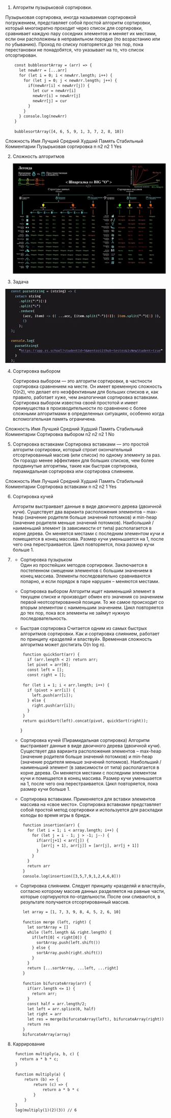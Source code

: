1. Алгоритм пузырьковой сортировки.

  Пузырьковая сортировка, иногда называемая сортировкой погружением, представляет собой простой алгоритм сортировки, который многократно проходит через список для сортировки, сравнивает каждую пару соседних элементов и меняет их местами, если они расположены в неправильном порядке (по возрастанию или по убыванию). Проход по списку повторяется до тех пор, пока перестановки не понадобятся, что указывает на то, что список отсортирован.


        const bubblesortArray = (arr) => {
          let newArr = [...arr]
          for (let i = 0; i < newArr.length; i++) {
            for (let j = 0; j < newArr.length; j++) {
              if(newArr[i] < newArr[j]) {
                let cur = newArr[i]
                newArr[i] = newArr[j]
                newArr[j] = cur
              }      
            }    
          } console.log(newArr)
        }

        bubblesortArray([4, 6, 5, 9, 1, 3, 7, 2, 8, 10])

  Сложность
  Имя	                    Лучший	Средний	Худший	Память	Стабильный	Комментарии
  Пузырьковая сортировка    n	      n2	    n2	    1	        Yes	
	      


2. Сложность алгоритмов
  
   ![](./BIG_O.png)      



3. Задача

![](./2022-06-17_18-39-12.png)


4. Сортировка выбором

   Сортировка выбором — это алгоритм сортировки, в частности сортировка сравнением на месте. Он имеет временную сложность O(n2), что делает его неэффективным для больших списков и, как правило, работает хуже, чем аналогичная сортировка вставками. Сортировка выбором известна своей простотой и имеет преимущества в производительности по сравнению с более сложными алгоритмами в определенных ситуациях, особенно когда вспомогательная память ограничена.

  Сложность
  Имя	                Лучший	Средний	Худший	Память	Стабильный	Комментарии
  Сортировка выбором	  n2	    n2	    n2	    1	        No


5. Сортировка вставками
   Сортировка вставками — это простой алгоритм сортировки, который строит окончательный отсортированный массив (или список) по одному элементу за раз. Он гораздо менее эффективен для больших списков, чем более продвинутые алгоритмы, такие как быстрая сортировка, пирамидальная сортировка или сортировка слиянием.

  Сложность
  Имя	                  Лучший	Средний	Худший	Память	Стабильный	Комментарии
  Сортировка вставками	  n	      n2	    n2	    1	       Yes


6. Сортировка кучей

   Алгоритм выстраивает данные в виде двоичного дерева (двоичной кучи). Существует два варианта расположения элементов – max-heap (значение родителя больше значений потомков) и min-heap (значение родителя меньше значений потомков). Наибольший / наименьший элемент (в зависимости от типа) располагается в корне дерева. Он меняется местами с последним элементом кучи и помещается в конец массива. Размер кучи уменьшается на 1, после чего она перестраивается. Цикл повторяется, пока размер кучи больше 1.


7. * Сортировка пузырьком	
    Один из простейших методов сортировки. Заключается в постепенном смещении элементов с большим значением в конец массива. Элементы последовательно сравниваются попарно, и если порядок в паре нарушен – меняются местами.

   * Сортировка выбором
   	Алгоритм ищет наименьший элемент в текущем списке и производит обмен его значения со значением первой неотсортированной позиции. То же самое происходит со вторым элементом с наименьшим значением. Цикл повторяется до тех пор, пока все элементы не займут нужную последовательность.
   
   * Быстрая сортировка
   	Считается одним из самых быстрых алгоритмов сортировки. Как и сортировка слиянием, работает по принципу «разделяй и властвуй». Временная сложность алгоритма может достигать O(n log n).

          function quickSort(arr) {
            if (arr.length < 2) return arr;
            let pivot = arr[0];
            const left = [];
            const right = [];
            
          for (let i = 1; i < arr.length; i++) {
            if (pivot > arr[i]) {
              left.push(arr[i]);
            } else {
              right.push(arr[i]);
            }
          }
          return quickSort(left).concat(pivot, quickSort(right));
        }

   * Сортировка кучей (Пирамидальная сортировка)
   	Алгоритм выстраивает данные в виде двоичного дерева (двоичной кучи). Существует два варианта расположения элементов – max-heap (значение родителя больше значений потомков) и min-heap (значение родителя меньше значений потомков). Наибольший / наименьший элемент (в зависимости от типа) располагается в корне дерева. Он меняется местами с последним элементом кучи и помещается в конец массива. Размер кучи уменьшается на 1, после чего она перестраивается. Цикл повторяется, пока размер кучи больше 1.

   * Сортировка вставками.
   	Применяется для вставки элементов массива на «свое место». Сортировка вставками представляет собой простой метод сортировки и используется для раскладки колоды во время игры в бридж.


          function insertion(arr) {            
            for (let i = 1; i < array.length; i++) {
              for (let j = i - 1; j > -1; j--) {
                if(arr[j+1] < arr[j]) {
                  [arr[j + 1], arr[j]] = [arr[j], arr[j + 1]]
                }    
              }    
            }
            return arr
          }
          console.log(insertion([3,5,7,9,1,2,4,6,8]))



   * Сортировка слиянием. 
   	  Следует принципу «разделяй и властвуй», согласно которому массив данных разделяется на равные части, которые сортируются по-отдельности. После они сливаются, в результате получается отсортированный массив.   

        
          let array = [1, 7, 3, 9, 8, 4, 5, 2, 6, 10]

          function merge (left, right) {
            let sortArray = []
            while (left.length && right.length) {
              if(left[0] < right[0]) {
                sortArray.push(left.shift())
              } else {
                sortArray.push(right.shift())
              }
            }
            return [...sortArray, ...left, ...right]
          }

          function bifurcateArray(arr) {
            if(arr.length <= 1) {
              return arr;
            }
            const half = arr.length/2;
            let left = arr.splice(0, half)
            let right = arr
            let res = merge(bifurcateArray(left), bifurcateArray(right))
            return res
          }
          bifurcateArray(array)

8. Каррирование 

        function multiply(a, b, c) {
          return a * b * c;
        }

        function multiply(a) {
            return (b) => {
                return (c) => {
                    return a * b * c
                }
            }
        }
        log(multiply(1)(2)(3)) // 6